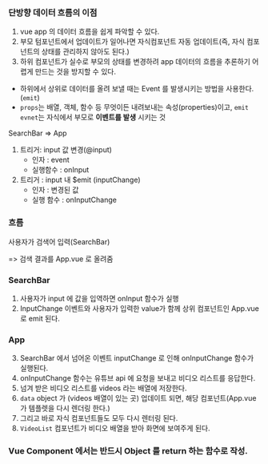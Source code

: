 ### 단방향 데이터 흐름의 이점

1. vue app 의 데이터 흐름을 쉽게 파악할 수 있다.
2. 부모 텀포넌트에서 업데이트가 일어나면 자식컴포넌트 자동 업데이트(즉, 자식 컴포넌트의 상태를 관리하지 않아도 된다.)
3. 하위 컴포넌트가 실수로 부모의 상태를 변경하려 app 데이터의 흐름을 추론하기 어렵게 만드는 것을 방지할 수 있다.

- 하위에서 상위로 데이터를 올려 보낼 때는 Event 를 발생시키는 방법을 사용한다. (`emit`)
- `props`는 배열, 객체, 함수 등 무엇이든 내려보내는 속성(properties)이고, `emit evnet`는 자식에서 부모로 **이벤트를 발생** 시키는 것



SearchBar => App

1. 트리거: input 값 변경(@input)
   - 인자 : event
   - 실행함수 : onInput
2. 트리거 : input 내 $emit (inputChange)
   - 인자 : 변경된 값
   - 실행 함수 : onInputChange



### 흐름

사용자가 검색어 입력(SearchBar)

=> 검색 결과를  App.vue 로 올려줌



### SearchBar

1. 사용자가 input 에 값을 입역하면 onInput 함수가 실행
2. InputChange 이벤트와 사용자가 입력한 value가 함께 상위 컴포넌트인 App.vue 로 emit 된다.



### App

3. SearchBar 에서 넘어온 이벤트 inputChange 로 인해 onInputChange 함수가 실행된다.
4. onInputChange 함수는 유튜브 api 에 요청을 보내고 비디오 리스트를 응답한다.
5. 넘겨 받은 비디오 리스트를 videos 라는 배열에 저장한다.
6. `data` object 가 (videos 배열이 있는 곳) 업데이트 되면, 해당 컴포넌트(App.vue가 템플렛을 다시 렌더링 한다.)
7. 그리고 바로 자식 컴포넌트들도 모두 다시 렌터링 된다.
8. `VideoList` 컴포넌트가 비디오 배열을 받아 화면에 보여주게 된다.



### Vue Component 에서는 반드시 Object 를 return 하는 함수로 작성.



